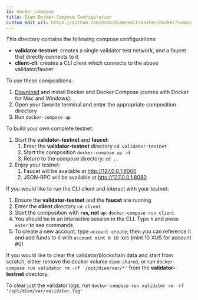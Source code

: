 ```yaml
---
id: docker_compose
title: Diem Docker-Compose Configuration
custom_edit_url: https://github.com/diem/diem/edit/master/docker/compose/README.md
---
```


This directory contains the following compose configurations:
* **validator-testnet**: creates a single validator test network, and a faucet that directly connects to it
* **client-cli**: creates a CLI client which connects to the above validator/faucet

To use these compositions:
1. [Download](https://docs.docker.com/install/) and install Docker and Docker Compose (comes with Docker for Mac and Windows).
2. Open your favorite terminal and enter the appropriate composition directory
3. Run `docker-compose up`

To build your own complete testnet:
1. Start the **validator-testnet** and **faucet**:
    1. Enter the **validator-testnet** directory `cd validator-testnet`
    2. Start the composition `docker-compose up -d`
    3. Return to the compose directory: `cd ..`
 2. Enjoy your testnet:
    1. Faucet will be available at http://127.0.0.1:8000
    2. JSON-RPC will be available at http://127.0.0.1:8080


If you would like to run the CLI client and interact with your testnet:
   1. Ensure the **validator-testnet** and the **faucet** are running
   2. Enter the **client** directory `cd client`
   3. Start the composition with **`run`, not `up`**: `docker-compose run client`
   4. You should be in an interactive session in the CLI. Type `h` and press `enter` to see commands
   5. To create a new account, type `account create`; then you can reference it and add funds to it with `account mint 0 10 XUS` (mint 10 XUS for account #0)

If you would like to clear the validator/blockchain data and start from scratch, either remove the docker volume `diem-shared`,
or run `docker-compose run validator rm -rf '/opt/diem/var/*'` from the **validator-testnet** directory.

To clear just the validator logs, run  `docker-compose run validator rm -rf '/opt/diem/var/validator.log'`
